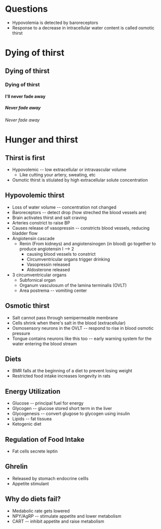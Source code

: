 # Questions
* Hypovolemia is detected by baroreceptors
* Response to a decrease in intracellular water content is called osmotic thirst

# Dying of thirst
## Dying of thirst
### Dying of thirst
#### I'll never fade away
##### Never fade away
###### Never fade away

# Hunger and thirst

## Thirst is first
* Hypovolemic -- low extracellular or intravascular volume
  * Like cutting your artery, sweating, etc
* Osmotic thirst is stiulated by high extracellular solute concentration

## Hypovolemic thirst
* Loss of water volume -- concentration not changed
* Baroreceptors -- detect drop (how streched the blood vessels are)
* Brain activates thirst and salt craving
* Arteries constrict to raise BP
* Causes release of vasopressin -- constricts blood vessels, reducing bladder flow
* Angiotensin cascade
  * Renin (From kidneys) and angiotensinogen (in blood) go together to produce angiotensin I --> 2
    * causing blood vessels to constrict
    * Circumventricular organs trigger drinking
    * Vasopressin released
    * Aldosterone released
* 3 circumventricular organs
  * Subfornical organ
  * Organum vasculosum of the lamina terminalis (OVLT)
  * Area postrema -- vomiting center
 
## Osmotic thirst
* Salt cannot pass through semipermeable membrane
* Cells shrink when there's salt in the blood (extracellular)
* Osmosensory neurons in the OVLT -- respond to rise in blood osmotic pressure
* Tongue contains neurons like this too -- early warning system for the water entering the blood stream

## Diets
* BMR falls at the beginning of a diet to prevent losing weight
* Restricted food intake increases longevity in rats

## Energy Utilization
* Glucose -- principal fuel for energy
* Glycogen -- glucose stored short term in the liver
* Glycogenesis -- convert glugose to glycogen using insulin
* Lipids -- fat tissuea
* Ketogenic diet

## Regulation of Food Intake
* Fat cells secrete leptin

## Ghrelin
* Released by stomach endocrine cellls
* Appetite stimulant

## Why do diets fail?
* Medabolic rate gets lowered
* NPY/AgRP -- stimulate appetite and lower metabolism
* CART -- inhibit appetite and raise metabolism
